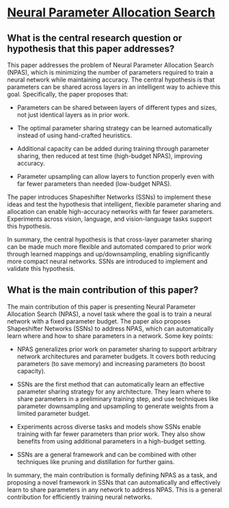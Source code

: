 # [Neural Parameter Allocation Search](https://arxiv.org/abs/2006.10598v4)

## What is the central research question or hypothesis that this paper addresses?

 This paper addresses the problem of Neural Parameter Allocation Search (NPAS), which is minimizing the number of parameters required to train a neural network while maintaining accuracy. The central hypothesis is that parameters can be shared across layers in an intelligent way to achieve this goal. Specifically, the paper proposes that:

- Parameters can be shared between layers of different types and sizes, not just identical layers as in prior work.

- The optimal parameter sharing strategy can be learned automatically instead of using hand-crafted heuristics. 

- Additional capacity can be added during training through parameter sharing, then reduced at test time (high-budget NPAS), improving accuracy.

- Parameter upsampling can allow layers to function properly even with far fewer parameters than needed (low-budget NPAS).

The paper introduces Shapeshifter Networks (SSNs) to implement these ideas and test the hypothesis that intelligent, flexible parameter sharing and allocation can enable high-accuracy networks with far fewer parameters. Experiments across vision, language, and vision-language tasks support this hypothesis.

In summary, the central hypothesis is that cross-layer parameter sharing can be made much more flexible and automated compared to prior work through learned mappings and up/downsampling, enabling significantly more compact neural networks. SSNs are introduced to implement and validate this hypothesis.


## What is the main contribution of this paper?

 The main contribution of this paper is presenting Neural Parameter Allocation Search (NPAS), a novel task where the goal is to train a neural network with a fixed parameter budget. The paper also proposes Shapeshifter Networks (SSNs) to address NPAS, which can automatically learn where and how to share parameters in a network. Some key points:

- NPAS generalizes prior work on parameter sharing to support arbitrary network architectures and parameter budgets. It covers both reducing parameters (to save memory) and increasing parameters (to boost capacity). 

- SSNs are the first method that can automatically learn an effective parameter sharing strategy for any architecture. They learn where to share parameters in a preliminary training step, and use techniques like parameter downsampling and upsampling to generate weights from a limited parameter budget.

- Experiments across diverse tasks and models show SSNs enable training with far fewer parameters than prior work. They also show benefits from using additional parameters in a high-budget setting.

- SSNs are a general framework and can be combined with other techniques like pruning and distillation for further gains.

In summary, the main contribution is formally defining NPAS as a task, and proposing a novel framework in SSNs that can automatically and effectively learn to share parameters in any network to address NPAS. This is a general contribution for efficiently training neural networks.
